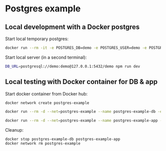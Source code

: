 # Postgres example

## Local development with a Docker postgres

Start local temporary postgres:

```bash
docker run --rm -it -e POSTGRES_DB=demo -e POSTGRES_USER=demo -e POSTGRES_PASSWORD=demo -p 5432:5432 postgres
```

Start local server (in a second terminal):

```bash
DB_URL=postgresql://demo:demo@127.0.0.1:5432/demo npm run dev
```

## Local testing with Docker container for DB & app

Start docker container from Docker hub:

```bash
docker network create postgres-example

docker run --rm -d --net=postgres-example --name postgres-example-db -e POSTGRES_DB=demo -e POSTGRES_USER=demo -e POSTGRES_PASSWORD=demo postgres

docker run --rm -d --net=postgres-example --name postgres-example-app -e DB_URL=postgresql://demo:demo@postgres-example-db:5432/demo jerolimov/postgres-example
```

Cleanup:

```
docker stop postgres-example-db postgres-example-app
docker network rm postgres-example
```
